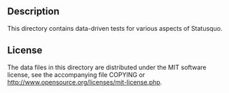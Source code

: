 Description
------------

This directory contains data-driven tests for various aspects of Statusquo.

License
--------

The data files in this directory are distributed under the MIT software
license, see the accompanying file COPYING or
http://www.opensource.org/licenses/mit-license.php.

